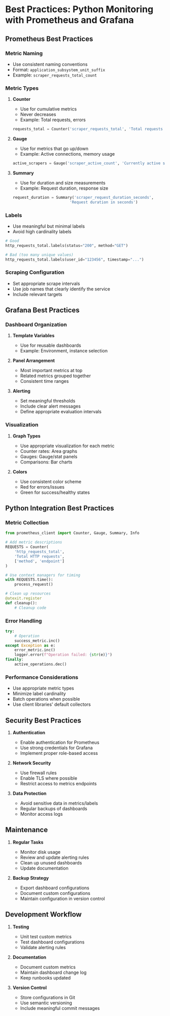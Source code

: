 # Best Practices: Python Monitoring with Prometheus and Grafana

## Prometheus Best Practices

### Metric Naming
- Use consistent naming conventions
- Format: `application_subsystem_unit_suffix`
- Example: `scraper_requests_total_count`

### Metric Types
1. **Counter**
   - Use for cumulative metrics
   - Never decreases
   - Example: Total requests, errors
   ```python
   requests_total = Counter('scraper_requests_total', 'Total requests made')
   ```

2. **Gauge**
   - Use for metrics that go up/down
   - Example: Active connections, memory usage
   ```python
   active_scrapers = Gauge('scraper_active_count', 'Currently active scrapers')
   ```

3. **Summary**
   - Use for duration and size measurements
   - Example: Request duration, response size
   ```python
   request_duration = Summary('scraper_request_duration_seconds', 
                            'Request duration in seconds')
   ```

### Labels
- Use meaningful but minimal labels
- Avoid high cardinality labels
```python
# Good
http_requests_total.labels(status="200", method="GET")

# Bad (too many unique values)
http_requests_total.labels(user_id="123456", timestamp="...")
```

### Scraping Configuration
- Set appropriate scrape intervals
- Use job names that clearly identify the service
- Include relevant targets

## Grafana Best Practices

### Dashboard Organization
1. **Template Variables**
   - Use for reusable dashboards
   - Example: Environment, instance selection

2. **Panel Arrangement**
   - Most important metrics at top
   - Related metrics grouped together
   - Consistent time ranges

3. **Alerting**
   - Set meaningful thresholds
   - Include clear alert messages
   - Define appropriate evaluation intervals

### Visualization
1. **Graph Types**
   - Use appropriate visualization for each metric
   - Counter rates: Area graphs
   - Gauges: Gauge/stat panels
   - Comparisons: Bar charts

2. **Colors**
   - Use consistent color scheme
   - Red for errors/issues
   - Green for success/healthy states

## Python Integration Best Practices

### Metric Collection
```python
from prometheus_client import Counter, Gauge, Summary, Info

# Add metric descriptions
REQUESTS = Counter(
    'http_requests_total',
    'Total HTTP requests',
    ['method', 'endpoint']
)

# Use context managers for timing
with REQUESTS.time():
    process_request()

# Clean up resources
@atexit.register
def cleanup():
    # Cleanup code
```

### Error Handling
```python
try:
    # Operation
    success_metric.inc()
except Exception as e:
    error_metric.inc()
    logger.error(f"Operation failed: {str(e)}")
finally:
    active_operations.dec()
```

### Performance Considerations
- Use appropriate metric types
- Minimize label cardinality
- Batch operations when possible
- Use client libraries' default collectors

## Security Best Practices

1. **Authentication**
   - Enable authentication for Prometheus
   - Use strong credentials for Grafana
   - Implement proper role-based access

2. **Network Security**
   - Use firewall rules
   - Enable TLS where possible
   - Restrict access to metrics endpoints

3. **Data Protection**
   - Avoid sensitive data in metrics/labels
   - Regular backups of dashboards
   - Monitor access logs

## Maintenance

1. **Regular Tasks**
   - Monitor disk usage
   - Review and update alerting rules
   - Clean up unused dashboards
   - Update documentation

2. **Backup Strategy**
   - Export dashboard configurations
   - Document custom configurations
   - Maintain configuration in version control

## Development Workflow

1. **Testing**
   - Unit test custom metrics
   - Test dashboard configurations
   - Validate alerting rules

2. **Documentation**
   - Document custom metrics
   - Maintain dashboard change log
   - Keep runbooks updated

3. **Version Control**
   - Store configurations in Git
   - Use semantic versioning
   - Include meaningful commit messages
